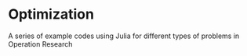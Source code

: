 # Optimization
A series of example codes using Julia for different types of problems in Operation Research
